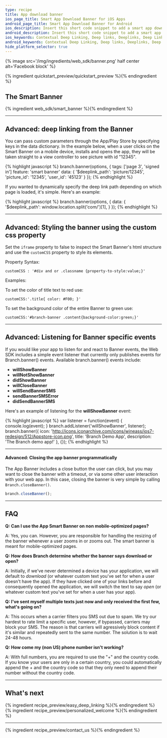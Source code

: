 ```yaml
---
type: recipe
title: App download banner
ios_page_title: Smart App Download Banner for iOS Apps
android_page_title: Smart App Download Banner for Android
ios_description: Insert this short code snippet to add a smart app download banner to both your desktop and mobile web pages and drive iOS app downloads.
android_description: Insert this short code snippet to add a smart app download banner to both your desktop and mobile web pages and drive Android app downloads.
ios_keywords: Contextual Deep Linking, Deep links, Deeplinks, Deep Linking, Deeplinking, Deferred Deep Linking, Deferred Deeplinking, Google App Indexing, Google App Invites, Apple Universal Links, Apple Spotlight Search, Facebook App Links, AppLinks, Deepviews, Deep views, Smart Banner, App Download Banner, Banner
android_keywords: Contextual Deep Linking, Deep links, Deeplinks, Deep Linking, Deeplinking, Deferred Deep Linking, Deferred Deeplinking, Google App Indexing, Google App Invites, Apple Universal Links, Apple Spotlight Search, Facebook App Links, AppLinks, Deepviews, Deep views,Smart Banner, App Download Banner, Banner
hide_platform_selector: true
---
```


{% image src='/img/ingredients/web_sdk/banner.png' half center alt='Facebook block' %}

{% ingredient quickstart_preview/quickstart_preview %}{% endingredient %}

## The Smart Banner

{% ingredient web_sdk/smart_banner %}{% endingredient %}

----

## Advanced: deep linking from the Banner

You can pass custom parameters through the App/Play Store by specifying keys in the data dictionary. In the example below, when a user clicks on the Smart Banner on a mobile device, installs and opens the app, they will be taken straight to a view controller to see picture with id "12345".

{% highlight javascript %}
branch.banner(options, {
	tags: ['page 3', 'signed in']
	feature: 'smart banner'
    data: {
    	'$deeplink_path': 'picture/12345',
        'picture_id': '12345',
        'user_id': '45123'
    }
});
{% endhighlight %}

If you wanted to dynamically specify the deep link path depending on which page is loaded, it's simple. Here's an example:

{% highlight javascript %}
branch.banner(options, {
    data: {
    	'$deeplink_path': window.location.split('com/')[1],
    }
});
{% endhighlight %}

----

## Advanced: Styling the banner using the custom css property

Set the `iframe` property to false to inspect the Smart Banner's html structure and use the `customCSS` property to style its elements. 

Property Syntax: 

`customCSS : '#div and or .classname {property-to-style:value;}'`

Examples:

To set the color of title text to red use:

`customCSS:'.title{ color: #F00; }'`

To set the background color of the entire Banner to green use: 

`customCSS:'#branch-banner .content{background-color:green;}'`

----

## Advanced: Listening for Banner specific events

If you would like your app to listen for and react to Banner events, the Web SDK includes a simple event listener that currently only publishes events for Branch.banner() events. Available branch.banner() events include:

- **willShowBanner**
- **willNotShowBanner**
- **didShowBanner**
- **willCloseBanner**
- **willSendBannerSMS**
- **sendBannerSMSError**
- **didSendBannerSMS**

Here's an example of listening for the **willShowBanner** event:

{% highlight javascript %}
var listener = function(event) { console.log(event); }
branch.addListener('willShowBanner', listener);
branch.banner({
    icon: 'http://icons.iconarchive.com/icons/wineass/ios7-redesign/512/Appstore-icon.png',
    title: 'Branch Demo App',
    description: 'The Branch demo app!'
}, {});
{% endhighlight %}

----

#### Advanced: Closing the app banner programmatically

The App Banner includes a close button the user can click, but you may want to close the banner with a timeout, or via some other user interaction with your web app. In this case, closing the banner is very simple by calling `Branch.closeBanner()`.

```js
branch.closeBanner();
```

----

## FAQ

**Q: Can I use the App Smart Banner on non mobile-optimized pages?**

A: Yes, you can. However, you are responsible for handling the resizing of the banner whenever a user zooms in or zooms out. The smart banner is meant for mobile-optimized pages.

**Q: How does Branch determine whether the banner says download or open?**

A: Initially, if we've never determined a device has your application, we will default to *download* (or whatever custom text you've set for when a user doesn't have the app). If they have clicked one of your links before and consequently opened the application, we will switch the text to say *open* (or whatever custom text you've set for when a user has your app).

**Q: I've sent myself multiple texts just now and only received the first few, what's going on?** 

A: This occurs when a carrier filters you SMS out due to spam. We try our hardest to rate limit a specific user, however, if bypassed, carriers may block your SMS. The reason is that carriers will agressively block content if it's similar and repeatedly sent to the same number. The solution is to wait 24-48 hours.

**Q: How come my (non US) phone number isn't working?**

A: With full numbers, you are required to use the "+" and the country code. If you know your users are only in a certain country, you could automatically append the + and the country code so that they only need to append their number without the country code.

----

## What's next

{% ingredient recipe_preview/easy_deep_linking %}{% endingredient %}
{% ingredient recipe_preview/personalized_welcome %}{% endingredient %}

-----

{% ingredient recipe_preview/contact_us %}{% endingredient %}
